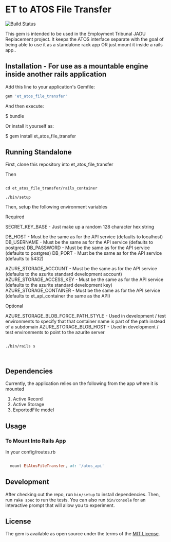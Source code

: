 # ET to ATOS File Transfer

[![Build Status](https://dev.azure.com/HMCTS-PET/pet-azure-infrastructure/_apis/build/status/et-atos-api-file-transfer?branchName=develop)](https://dev.azure.com/HMCTS-PET/pet-azure-infrastructure/_build/latest?definitionId=15&branchName=develop)

This gem is intended to be used in the Employment Tribunal JADU Replacement project. It keeps the ATOS interface separate with the
goal of being able to use it as a standalone rack app OR just mount it inside a rails app..

## Installation - For use as a mountable engine inside another rails application

Add this line to your application's Gemfile:

```ruby
gem 'et_atos_file_transfer'
```

And then execute:

$ bundle

Or install it yourself as:

$ gem install et_atos_file_transfer

## Running Standalone

First, clone this repository into et_atos_file_transfer

Then

```

cd et_atos_file_transfer/rails_container

./bin/setup

```

Then, setup the following environment variables

Required

SECRET_KEY_BASE - Just make up a random 128 character hex string

DB_HOST - Must be the same as for the API service (defaults to localhost)
DB_USERNAME - Must be the same as for the API service (defaults to postgres)
DB_PASSWORD - Must be the same as for the API service (defaults to postgres)
DB_PORT - Must be the same as for the API service (defaults to 5432)

AZURE_STORAGE_ACCOUNT - Must be the same as for the API service (defaults to the azurite standard development account)
AZURE_STORAGE_ACCESS_KEY - Must be the same as for the API service (defaults to the azurite standard development key)
AZURE_STORAGE_CONTAINER - Must be the same as for the API service (defaults to et_api_container the same as the API)

Optional


AZURE_STORAGE_BLOB_FORCE_PATH_STYLE - Used in development / test environments to specify that that container name is part of the path instead of a subdomain
AZURE_STORAGE_BLOB_HOST - Used in development / test environments to point to the azurite server

```

./bin/rails s



```
## Dependencies

Currently, the application relies on the following from the app where it is mounted

1. Active Record
2. Active Storage
3. ExportedFile model

## Usage

### To Mount Into Rails App

In your config/routes.rb

```ruby

  mount EtAtosFileTransfer, at: '/atos_api'


```

## Development

After checking out the repo, run `bin/setup` to install dependencies. Then, run `rake spec` to run the tests. You can also run `bin/console` for an interactive prompt that will allow you to experiment.

## License
The gem is available as open source under the terms of the [MIT License](https://opensource.org/licenses/MIT).
